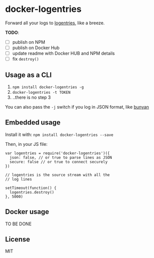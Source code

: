 # docker-logentries

Forward all your logs to [logentries](logentries.com), like a breeze.

__TODO__:

* [ ] publish on NPM
* [ ] publish on Docker Hub
* [ ] update readme with Docker HUB and NPM details
* [ ] fix `destroy()`

## Usage as a CLI

1. `npm install docker-logentries -g`
2. `docker-logentries -t TOKEN`
3. ..there is no step 3

You can also pass the `-j` switch if you log in JSON format, like
[bunyan](http://npm.im/bunyan)

## Embedded usage

Install it with: `npm install docker-logentries --save`

Then, in your JS file:

```
var logentries = require('docker-logentries')({
  json: false, // or true to parse lines as JSON
  secure: false // or true to connect securely
})

// logentries is the source stream with all the
// log lines

setTimeout(function() {
  logentries.destroy()
}, 5000)
```

## Docker usage

TO BE DONE

## License

MIT
